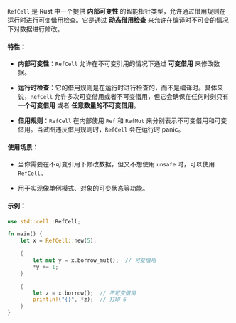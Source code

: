 `RefCell` 是 Rust 中一个提供 **内部可变性** 的智能指针类型，允许通过借用规则在运行时进行可变借用检查。它是通过 **动态借用检查** 来允许在编译时不可变的情况下对数据进行修改。

#### 特性：

- **内部可变性**：`RefCell` 允许在不可变引用的情况下通过 **可变借用** 来修改数据。
    
- **运行时检查**：它的借用规则是在运行时进行检查的，而不是编译时。具体来说，`RefCell` 允许多次可变借用或者不可变借用，但它会确保在任何时刻只有 **一个可变借用** 或者 **任意数量的不可变借用**。
    
- **借用规则**：`RefCell` 在内部使用 `Ref` 和 `RefMut` 来分别表示不可变借用和可变借用。当试图违反借用规则时，`RefCell` 会在运行时 panic。
    

#### 使用场景：

- 当你需要在不可变引用下修改数据，但又不想使用 `unsafe` 时，可以使用 `RefCell`。
    
- 用于实现像单例模式、对象的可变状态等功能。
    

#### 示例：
```rust
use std::cell::RefCell;

fn main() {
    let x = RefCell::new(5);

    {
        let mut y = x.borrow_mut();  // 可变借用
        *y += 1;
    }

    {
        let z = x.borrow();  // 不可变借用
        println!("{}", *z);  // 打印 6
    }
}

```